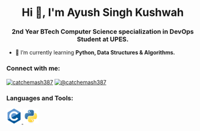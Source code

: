 <h1 align="center">Hi 👋, I'm Ayush Singh Kushwah</h1>
<h3 align="center">2nd Year BTech Computer Science specialization in DevOps Student at UPES.</h3>

- 🌱 I’m currently learning **Python, Data Structures & Algorithms.**

<h3 align="left">Connect with me:</h3>
<p align="left">
<a href="https://www.hackerrank.com/catchemash387" target="blank"><img align="center" src="https://raw.githubusercontent.com/rahuldkjain/github-profile-readme-generator/master/src/images/icons/Social/hackerrank.svg" alt="catchemash387" height="30" width="40" /></a>
<a href="https://www.hackerearth.com/@catchemash387" target="blank"><img align="center" src="https://raw.githubusercontent.com/rahuldkjain/github-profile-readme-generator/master/src/images/icons/Social/hackerearth.svg" alt="@catchemash387" height="30" width="40" /></a>
</p>

<h3 align="left">Languages and Tools:</h3>
<p align="left"> <a href="https://www.cprogramming.com/" target="_blank" rel="noreferrer"> <img src="https://raw.githubusercontent.com/devicons/devicon/master/icons/c/c-original.svg" alt="c" width="40" height="40"/> </a> <a href="https://www.python.org" target="_blank" rel="noreferrer"> <img src="https://raw.githubusercontent.com/devicons/devicon/master/icons/python/python-original.svg" alt="python" width="40" height="40"/> </a> </p>
